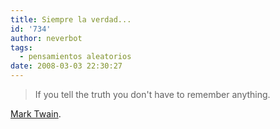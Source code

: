 ```yaml
---
title: Siempre la verdad...
id: '734'
author: neverbot
tags:
  - pensamientos aleatorios
date: 2008-03-03 22:30:27
---
```


> If you tell the truth you don't have to remember anything.

[Mark Twain](http://en.wikipedia.org/wiki/Mark_Twain).